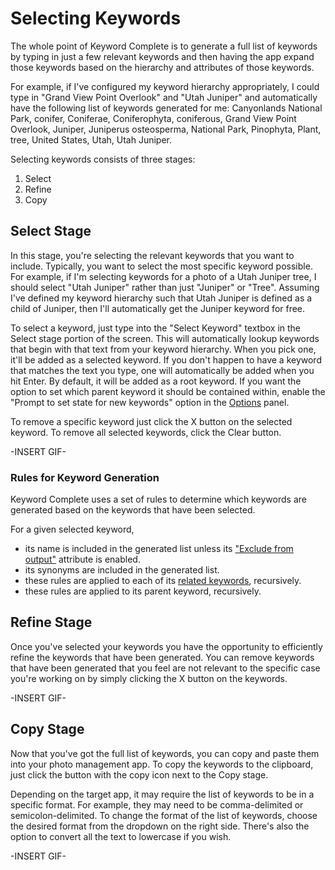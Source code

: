 # Selecting Keywords

The whole point of Keyword Complete is to generate a full list of keywords by typing in just a few relevant keywords and then having the app expand those keywords based on the hierarchy and attributes of those keywords.

For example, if I've configured my keyword hierarchy appropriately, I could type in "Grand View Point Overlook" and "Utah Juniper" and automatically have the following list of keywords generated for me: Canyonlands National Park, conifer, Coniferae, Coniferophyta, coniferous, Grand View Point Overlook, Juniper, Juniperus osteosperma, National Park, Pinophyta, Plant, tree, United States, Utah, Utah Juniper.

Selecting keywords consists of three stages:
1. Select
2. Refine
3. Copy

## Select Stage
In this stage, you're selecting the relevant keywords that you want to include. Typically, you want to select the most specific keyword possible. For example, if I'm selecting keywords for a photo of a Utah Juniper tree, I should select "Utah Juniper" rather than just "Juniper" or "Tree". Assuming I've defined my keyword hierarchy such that Utah Juniper is defined as a child of Juniper, then I'll automatically get the Juniper keyword for free.

To select a keyword, just type into the "Select Keyword" textbox in the Select stage portion of the screen. This will automatically lookup keywords that begin with that text from your keyword hierarchy. When you pick one, it'll be added as a selected keyword. If you don't happen to have a keyword that matches the text you type, one will automatically be added when you hit Enter. By default, it will be added as a root keyword. If you want the option to set which parent keyword it should be contained within, enable the "Prompt to set state for new keywords" option in the [Options](options.md) panel.

To remove a specific keyword just click the X button on the selected keyword. To remove all selected keywords, click the Clear button.

-INSERT GIF-

### Rules for Keyword Generation

Keyword Complete uses a set of rules to determine which keywords are generated based on the keywords that have been selected.

For a given selected keyword,
* its name is included in the generated list unless its ["Exclude from output"](keyword-attributes.md) attribute is enabled.
* its synonyms are included in the generated list.
* these rules are applied to each of its [related keywords](keyword-attributes.md), recursively.
* these rules are applied to its parent keyword, recursively.

## Refine Stage
Once you've selected your keywords you have the opportunity to efficiently refine the keywords that have been generated. You can remove keywords that have been generated that you feel are not relevant to the specific case you're working on by simply clicking the X button on the keywords.

-INSERT GIF-

## Copy Stage
Now that you've got the full list of keywords, you can copy and paste them into your photo management app. To copy the keywords to the clipboard, just click the button with the copy icon next to the Copy stage.

Depending on the target app, it may require the list of keywords to be in a specific format. For example, they may need to be comma-delimited or semicolon-delimited. To change the format of the list of keywords, choose the desired format from the dropdown on the right side. There's also the option to convert all the text to lowercase if you wish.

-INSERT GIF-

